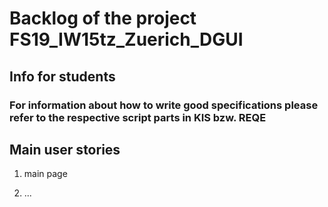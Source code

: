 # Backlog of the project FS19_IW15tz_Zuerich_DGUI

## Info for students

### For information about how to write good specifications please refer to the respective script parts in KIS bzw. REQE

## Main user stories

1. main page

2. ...